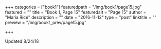 +++
categories = ["book1"]
featuredpath = "/img/book1/page15.jpg"
featured = ""
title = "Book 1, Page 15"
featuredalt = "Page 15"
author = "Maria Rice"
description = ""
date = "2016-11-12"
type = "post"
linktitle = ""
preview = "/img/book1_prev/page15.jpg"

+++

Updated 8/24/18 